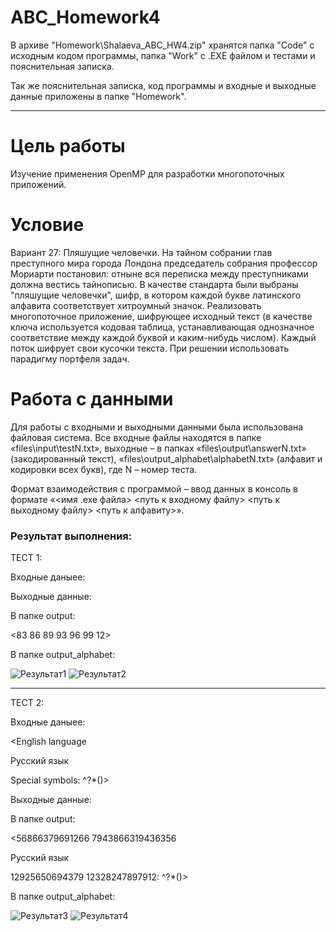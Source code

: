 # ABC_Homework4

В архиве "Homework\Shalaeva_ABC_HW4.zip" хранятся папка "Code" с исходным кодом программы, папка "Work" с .EXE файлом и тестами и пояснительная записка.

Так же пояснительная записка, код программы и входные и выходные данные приложены в папке "Homework".

****

Цель работы
=====================

Изучение применения OpenMP для разработки многопоточных приложений.

Условие
=====================

Вариант 27:
Пляшущие человечки. На тайном собрании глав преступного мира города Лондона председатель собрания профессор Мориарти постановил: отныне вся переписка между преступниками должна вестись тайнописью. В качестве стандарта были выбраны "пляшущие человечки", шифр, в котором каждой букве латинского алфавита соответствует хитроумный значок. Реализовать многопоточное приложение, шифрующее исходный текст (в качестве ключа используется кодовая таблица, устанавливающая однозначное соответствие между каждой буквой и каким-нибудь числом). Каждый поток шифрует свои кусочки текста. При решении использовать парадигму портфеля задач.

Работа с данными
=====================

Для работы с входными и выходными данными была использована файловая система. Все входные файлы находятся в папке «files\input\testN.txt», выходные – в папках «files\output\answerN.txt» (закодированный текст), «files\output_alphabet\alphabetN.txt» (алфавит и кодировки всех букв), где N – номер теста.

Формат взаимодействия с программой – ввод данных в консоль в формате «<имя .exe файла> <путь к входному файлу> <путь к выходному файлу> <путь к алфавиту>».

### Результат выполнения:

ТЕСТ 1:

Входные даныее:

<a b c d e f g>
  
  
Выходные данные:

В папке output:

<83 86 89 93 96 99 12>

В папке output_alphabet:

![Результат1](https://sun9-74.userapi.com/impg/9XO5R8IwqqH3h7owUjcxjKXiPEqZRRnf34VSqw/Ld6962HCOAM.jpg?size=113x894&quality=96&proxy=1&sign=3fa01ce62eaa5e486d3a85770b51ce12)
![Результат2](https://sun9-21.userapi.com/impg/5y7wNVEls5w4odzjmLZ4gEFcGu2lVHd7_HB3sw/6sNn_t8JQCI.jpg?size=109x493&quality=96&proxy=1&sign=0db386c683152ee665a21dcf13c923be)

****

ТЕСТ 2:

Входные даныее:

<English language

Русский язык

Special symbols: ^?*()>

  
Выходные данные:

В папке output:

<56866379691266 7943866319436356

Русский язык

12925650694379 12328247897912: ^?*()> 

В папке output_alphabet:

![Результат3](https://sun9-48.userapi.com/impg/Ruktuy1Fcf4uYhrshFPRqxIfVqWiu89IbvjDCw/85d_sTKneD4.jpg?size=114x889&quality=96&proxy=1&sign=2813cfe95ecc2cbd31c75dfd113d2235)
![Результат4](https://sun9-38.userapi.com/impg/deXRwXfd4cpirO5B3EzsD-6OJHZKT-DT8MniKQ/MFQ7DQafxf4.jpg?size=110x491&quality=96&proxy=1&sign=648ebf4db07accb7f8c6484559f82dbf)
